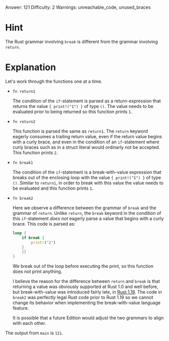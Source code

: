 Answer: 121
Difficulty: 2
Warnings: unreachable_code, unused_braces

# Hint

The Rust grammar involving `break` is different from the grammar involving
`return`.

# Explanation

Let's work through the functions one at a time.

- `fn return1`

    The condition of the `if`-statement is parsed as a return-expression that
    returns the value `{ print!("1") }` of type `()`. The value needs to be
    evaluated prior to being returned so this function prints `1`.

- `fn return2`

    This function is parsed the same as `return1`. The `return` keyword eagerly
    consumes a trailing return value, even if the return value begins with a
    curly brace, and even in the condition of an `if`-statement where curly
    braces such as in a struct literal would ordinarly not be accepted. This
    function prints `2`.

- `fn break1`

    The condition of the `if`-statement is a break-with-value expression that
    breaks out of the enclosing loop with the value `{ print!("1") }` of type
    `()`. Similar to `return1`, in order to break with this value the value
    needs to be evaluated and this function prints `1`.

- `fn break2`

    Here we observe a difference between the grammar of `break` and the grammar
    of `return`. Unlike `return`, the `break` keyword in the condition of this
    `if`-statement *does not* eagerly parse a value that begins with a curly
    brace. This code is parsed as:

    ```rust
    loop {
        if break {
            print!("2")
        }
        {}
    }
    ```

    We break out of the loop before executing the print, so this function does
    not print anything.

    I believe the reason for the difference between `return` and `break` is that
    returning a value was obviously supported at Rust 1.0 and well before, but
    break-with-value was introduced fairly late, in [Rust 1.19]. The code in
    `break2` was perfectly legal Rust code prior to Rust 1.19 so we cannot
    change its behavior when implementing the break-with-value language feature.

    It is possible that a future Edition would adjust the two grammars to align
    with each other.

[Rust 1.19]: https://blog.rust-lang.org/2017/07/20/Rust-1.19.html

The output from `main` is `121`.
